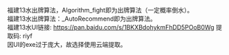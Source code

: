 福建13水出牌算法，Algorithm_fight即为出牌算法（一定概率倒水）。  
福建13水出牌算法：_AutoRecommend即为出牌算法。  
福建13水UI链接: https://pan.baidu.com/s/1BKXBdohykmFhDD5POoB0Wg 提取码: riyf  
因UI的exe过于庞大，故选择使用云端提取。
